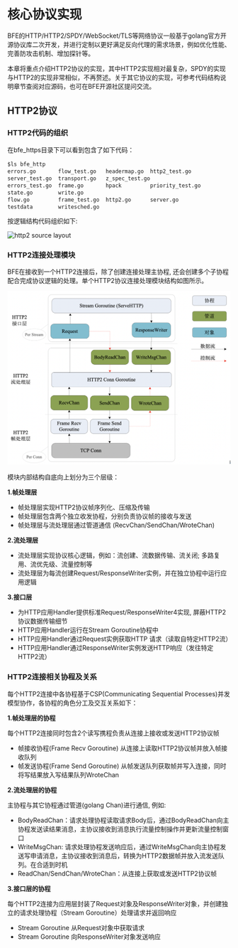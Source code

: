 # 核心协议实现

BFE的HTTP/HTTP2/SPDY/WebSocket/TLS等网络协议一般基于golang官方开源协议库二次开发，并进行定制以更好满足反向代理的需求场景，例如优化性能、完善防攻击机制、增加探针等。

本章将重点介绍HTTP2协议的实现，其中HTTP2实现相对最复杂，SPDY的实现与HTTP2的实现非常相似，不再赘述。关于其它协议的实现，可参考代码结构说明章节查阅对应源码，也可在BFE开源社区提问交流。




## HTTP2协议

### HTTP2代码的组织

在bfe_https目录下可以看到包含了如下代码：

```
$ls bfe_http
errors.go       flow_test.go   headermap.go  http2_test.go     server_test.go  transport.go   z_spec_test.go
errors_test.go  frame.go       hpack         priority_test.go  state.go        write.go
flow.go         frame_test.go  http2.go      server.go         testdata        writesched.go
```

按逻辑结构代码组织如下:

![http2 source layout](http2_source_layout.png)


### HTTP2连接处理模块

BFE在接收到一个HTTP2连接后，除了创建连接处理主协程, 还会创建多个子协程配合完成协议逻辑的处理。单个HTTP2协议连接处理模块结构如图所示。

![http2 goroutines](http2_goroutines.png)

模块内部结构自底向上划分为三个层级：

**1.帧处理层**

- 帧处理层实现HTTP2协议帧序列化、压缩及传输
- 帧处理层包含两个独立收发协程，分别负责协议帧的接收与发送
- 帧处理层与流处理层通过管道通信 (RecvChan/SendChan/WroteChan)

**2.流处理层**

- 流处理层实现协议核心逻辑，例如：流创建、流数据传输、流关闭; 多路复用、流优先级、流量控制等
- 流处理层为每流创建Request/ResponseWriter实例，并在独立协程中运行应用逻辑

**3.接口层**

- 为HTTP应用Handler提供标准Request/ResponseWriter4实现, 屏蔽HTTP2协议数据传输细节
- HTTP应用Handler运行在Stream Goroutine协程中
- HTTP应用Handler通过Request实例获取HTTP 请求（读取自特定HTTP2流）
- HTTP应用Handler通过ResponseWriter实例发送HTTP响应（发往特定HTTP2流）




### HTTP2连接相关协程及关系 

  每个HTTP2连接中各协程基于CSP(Communicating Sequential Processes)并发模型协作，各协程的角色分工及交互关系如下：

**1.帧处理层的协程**

每个HTTP2连接同时包含2个读写携程负责从连接上接收或发送HTTP2协议帧

 * 帧接收协程(Frame Recv Goroutine) 从连接上读取HTTP2协议帧并放入帧接收队列
 * 帧发送协程(Frame Send Goroutine) 从帧发送队列获取帧并写入连接，同时将写结果放入写结果队列WroteChan

**2.流处理层的协程**

主协程与其它协程通过管道(golang Chan)进行通信, 例如:

 * BodyReadChan：请求处理协程读取请求Body后，通过BodyReadChan向主协程发送读结果消息，主协议接收到消息执行流量控制操作并更新流量控制窗口
 * WriteMsgChan: 请求处理协程发送响应后，通过WriteMsgChan向主协程发送写申请消息，主协议接收到消息后，转换为HTTP2数据帧并放入流发送队列。在合适到时机
 * ReadChan/SendChan/WroteChan：从连接上获取或发送HTTP2协议帧

**3.接口层的协程**

每个HTTP2连接为应用层封装了Request对象及ResponseWriter对象，并创建独立的请求处理协程（Stream Goroutine）处理请求并返回响应

 * Stream Goroutine 从Request对象中获取请求
 * Stream Goroutine 向ResponseWriter对象发送响应

